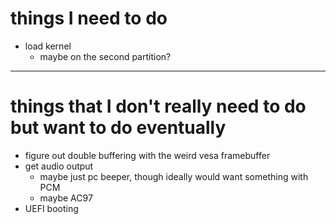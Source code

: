 # things I need to do
 - load kernel
	- maybe on the second partition?

<hr>

# things that I don't really need to do but want to do eventually
 - figure out double buffering with the weird vesa framebuffer
 - get audio output
	- maybe just pc beeper, though ideally would want something with PCM
	- maybe AC97
 - UEFI booting
